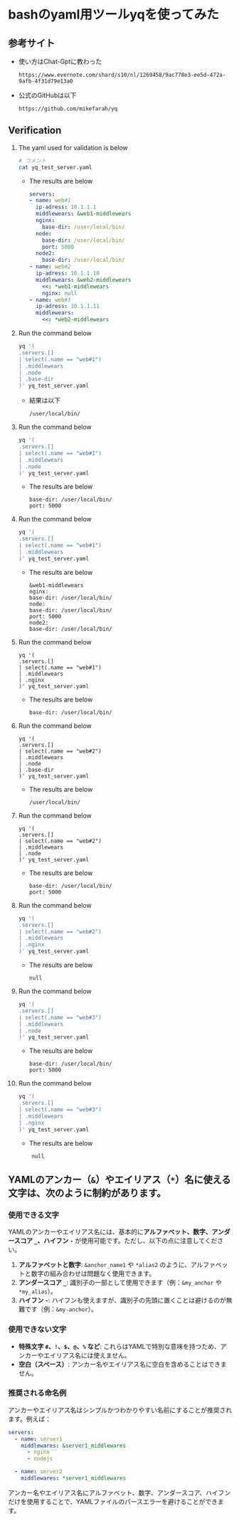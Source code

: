 # bashのyaml用ツールyqを使ってみた

## 参考サイト
- 使い方はChat-Gptに教わった
    ```
    https://www.evernote.com/shard/s10/nl/1269458/9ac778e3-ee5d-472a-9afb-4f31d79e13a0
    ```
- 公式のGitHubは以下
    ```
    https://github.com/mikefarah/yq
    ```
## Verification
1. The yaml used for validation is below
    ```bash
    # コメント
    cat yq_test_server.yaml
    ```
    - The results are below
        ```yaml
        servers:
        - name: web#1
          ip-adress: 10.1.1.1
          middlewears: &web1-middlewears
          nginx:
            base-dir: /user/local/bin/
          node:
            base-dir: /user/local/bin/
            port: 5000
          node2:
            base-dir: /user/local/bin/
        - name: web#2
          ip-adress: 10.1.1.10
          middlewears: &web2-middlewears
            <<: *web1-middlewears
            nginx: null
        - name: web#3
          ip-adress: 10.1.1.11
          middlewears:
            <<: *web2-middlewears
        ```

1. Run the command below
    ```bash
    yq '(
    .servers.[]
    | select(.name == "web#1")
    | .middlewears
    | .node
    | .base-dir
    )' yq_test_server.yaml
    ```
    - 結果は以下
        ```
        /user/local/bin/
        ```
1. Run the command below
    ```bash
    yq '(
    .servers.[]
    | select(.name == "web#1")
    | .middlewears
    | .node
    )' yq_test_server.yaml
    ```
    - The results are below
        ```
        base-dir: /user/local/bin/
        port: 5000
        ```
1. Run the command below
    ```bash
    yq '(
    .servers.[]
    | select(.name == "web#1")
    | .middlewears
    )' yq_test_server.yaml
    ```
    - The results are below
        ```
        &web1-middlewears
        nginx:
        base-dir: /user/local/bin/
        node:
        base-dir: /user/local/bin/
        port: 5000
        node2:
        base-dir: /user/local/bin/    
        ```
1. Run the command below
    ```
    yq '(
    .servers.[] 
    | select(.name == "web#1")
    | .middlewears
    | .nginx
    )' yq_test_server.yaml
    ```
    - The results are below
        ```
        base-dir: /user/local/bin/
        ```
1. Run the command below
    ```
    yq '(
    .servers.[]
    | select(.name == "web#2")
    | .middlewears
    | .node
    | .base-dir
    )' yq_test_server.yaml
    ```
    - The results are below
        ```
        /user/local/bin/
        ```
1. Run the command below
    ```
    yq '(
    .servers.[]
    | select(.name == "web#2")
    | .middlewears
    | .node
    )' yq_test_server.yaml
    ```
    - The results are below
        ```
        base-dir: /user/local/bin/
        port: 5000
        ```
1. Run the command below
    ```bash
    yq '(
    .servers.[] 
    | select(.name == "web#2")
    | .middlewears
    | .nginx
    )' yq_test_server.yaml
    ```
    - The results are below
        ```
        null
        ```
1. Run the command below
    ```bash
    yq '(
    .servers.[]
    | select(.name == "web#3")
    | .middlewears
    | .node
    )' yq_test_server.yaml
    ```
    - The results are below
        ```
        base-dir: /user/local/bin/
        port: 5000
        ```
1. Run the command below
    ```bash
    yq '(
    .servers.[]
    | select(.name == "web#3")
    | .middlewears
    | .nginx
    )' yq_test_server.yaml
    ```
    - The results are below
    ```
        null
    ```

## YAMLのアンカー（`&`）やエイリアス（`*`）名に使える文字は、次のように制約があります。

### 使用できる文字

YAMLのアンカーやエイリアス名には、基本的に**アルファベット、数字、アンダースコア `_`、ハイフン `-`** が使用可能です。ただし、以下の点に注意してください。

1. **アルファベットと数字**: `&anchor_name1` や `*alias2` のように、アルファベットと数字の組み合わせは問題なく使用できます。
2. **アンダースコア `_`**: 識別子の一部として使用できます（例：`&my_anchor` や `*my_alias`）。
3. **ハイフン `-`**: ハイフンも使えますが、識別子の先頭に置くことは避けるのが無難です（例：`&my-anchor`）。

### 使用できない文字

- **特殊文字 `#`、`!`、`$`、`@`、`%` など**: これらはYAMLで特別な意味を持つため、アンカーやエイリアス名には使えません。
- **空白（スペース）**: アンカー名やエイリアス名に空白を含めることはできません。

### 推奨される命名例

アンカーやエイリアス名はシンプルかつわかりやすい名前にすることが推奨されます。例えば：

```yaml
servers:
  - name: server1
    middlewares: &server1_middlewares
      - nginx
      - nodejs

  - name: server2
    middlewares: *server1_middlewares
```

アンカー名やエイリアス名にアルファベット、数字、アンダースコア、ハイフンだけを使用することで、YAMLファイルのパースエラーを避けることができます。